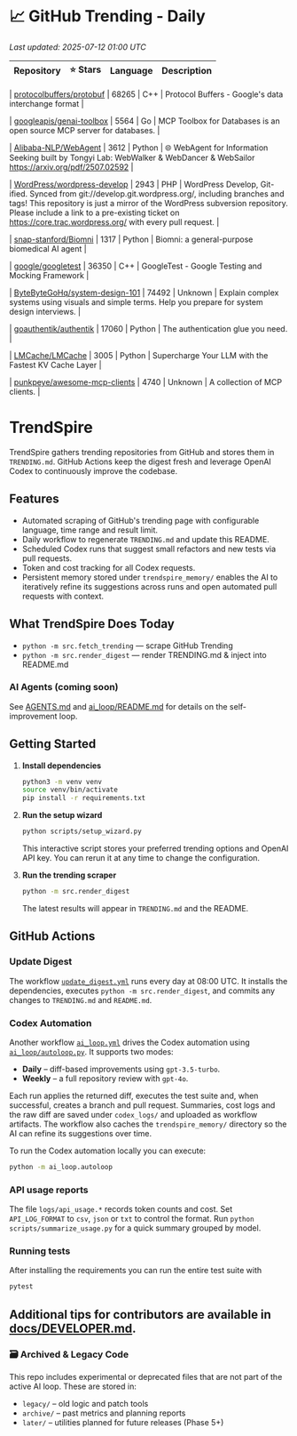 <!-- TRENDING_START -->
# 📈 GitHub Trending - Daily

_Last updated: 2025-07-12 01:00 UTC_

| Repository | ⭐ Stars | Language | Description |
|------------|--------:|----------|-------------|

| [protocolbuffers/protobuf](https://github.com/protocolbuffers/protobuf) | 68265 | C++ | Protocol Buffers - Google's data interchange format |

| [googleapis/genai-toolbox](https://github.com/googleapis/genai-toolbox) | 5564 | Go | MCP Toolbox for Databases is an open source MCP server for databases. |

| [Alibaba-NLP/WebAgent](https://github.com/Alibaba-NLP/WebAgent) | 3612 | Python | 🌐 WebAgent for Information Seeking built by Tongyi Lab: WebWalker & WebDancer & WebSailor https://arxiv.org/pdf/2507.02592 |

| [WordPress/wordpress-develop](https://github.com/WordPress/wordpress-develop) | 2943 | PHP | WordPress Develop, Git-ified. Synced from git://develop.git.wordpress.org/, including branches and tags! This repository is just a mirror of the WordPress subversion repository. Please include a link to a pre-existing ticket on https://core.trac.wordpress.org/ with every pull request. |

| [snap-stanford/Biomni](https://github.com/snap-stanford/Biomni) | 1317 | Python | Biomni: a general-purpose biomedical AI agent |

| [google/googletest](https://github.com/google/googletest) | 36350 | C++ | GoogleTest - Google Testing and Mocking Framework |

| [ByteByteGoHq/system-design-101](https://github.com/ByteByteGoHq/system-design-101) | 74492 | Unknown | Explain complex systems using visuals and simple terms. Help you prepare for system design interviews. |

| [goauthentik/authentik](https://github.com/goauthentik/authentik) | 17060 | Python | The authentication glue you need. |

| [LMCache/LMCache](https://github.com/LMCache/LMCache) | 3005 | Python | Supercharge Your LLM with the Fastest KV Cache Layer |

| [punkpeye/awesome-mcp-clients](https://github.com/punkpeye/awesome-mcp-clients) | 4740 | Unknown | A collection of MCP clients. |
<!-- TRENDING_END -->

# TrendSpire

TrendSpire gathers trending repositories from GitHub and stores them in `TRENDING.md`. GitHub Actions keep the digest fresh and leverage OpenAI Codex to continuously improve the codebase.

## Features

- Automated scraping of GitHub's trending page with configurable language, time range and result limit.
- Daily workflow to regenerate `TRENDING.md` and update this README.
- Scheduled Codex runs that suggest small refactors and new tests via pull requests.
- Token and cost tracking for all Codex requests.
- Persistent memory stored under `trendspire_memory/` enables the AI to
  iteratively refine its suggestions across runs and open automated pull
  requests with context.

## What TrendSpire Does Today

- `python -m src.fetch_trending` — scrape GitHub Trending
- `python -m src.render_digest` — render TRENDING.md & inject into README.md

### AI Agents (coming soon)
See [AGENTS.md](./AGENTS.md) and [ai_loop/README.md](./ai_loop/README.md) for details on the self-improvement loop.

## Getting Started

1. **Install dependencies**
   ```bash
   python3 -m venv venv
   source venv/bin/activate
   pip install -r requirements.txt
   ```

2. **Run the setup wizard**
   ```bash
   python scripts/setup_wizard.py
   ```
   This interactive script stores your preferred trending options and OpenAI API key.
   You can rerun it at any time to change the configuration.

3. **Run the trending scraper**
   ```bash
   python -m src.render_digest
   ```
   The latest results will appear in `TRENDING.md` and the README.


## GitHub Actions

### Update Digest

The workflow [`update_digest.yml`](.github/workflows/update_digest.yml) runs every day at 08:00 UTC. It installs the dependencies, executes `python -m src.render_digest`, and commits any changes to `TRENDING.md` and `README.md`.

### Codex Automation

Another workflow [`ai_loop.yml`](.github/workflows/ai_loop.yml) drives the Codex automation using [`ai_loop/autoloop.py`](ai_loop/autoloop.py). It supports two modes:

- **Daily** – diff-based improvements using `gpt-3.5-turbo`.
- **Weekly** – a full repository review with `gpt-4o`.

Each run applies the returned diff, executes the test suite and, when successful, creates a branch and pull request. Summaries, cost logs and the raw diff are saved under `codex_logs/` and uploaded as workflow artifacts. The workflow also caches the `trendspire_memory/` directory so the AI can refine its suggestions over time.

To run the Codex automation locally you can execute:

```bash
python -m ai_loop.autoloop
```

### API usage reports

The file `logs/api_usage.*` records token counts and cost. Set `API_LOG_FORMAT`
to `csv`, `json` or `txt` to control the format. Run `python
scripts/summarize_usage.py` for a quick summary grouped by model.

### Running tests

After installing the requirements you can run the entire test suite with

```bash
pytest
```

Additional tips for contributors are available in
[docs/DEVELOPER.md](docs/DEVELOPER.md).
---

### 🗃 Archived & Legacy Code

This repo includes experimental or deprecated files that are not part of the active AI loop. These are stored in:

- `legacy/` – old logic and patch tools
- `archive/` – past metrics and planning reports
- `later/` – utilities planned for future releases (Phase 5+)
